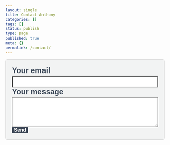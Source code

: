 ```yaml
---
layout: single
title: Contact Anthony
categories: []
tags: []
status: publish
type: page
published: true
meta: {}
permalink: /contact/
---
```


<form
  action="https://formspree.io/f/xanozypg"
  method="POST"
  style="background-color: #f2f3f3; border: 1px solid #ccc; border-radius: 6px; padding: 20px; max-width: 500px; margin: 0 auto;"
  >
  <label class="entry__label" style="
    font-weight: 700;
    text-align: left;
    font-size: 24px;
    text-align: left;
    font-weight: 700;
    font-family: Helvetica, sans-serif;
    color: #3c4858;
    " data-required="*">
  Your email<br>
  <input type="email" name="email" style="width: 100%; padding: 8px; margin-top: 4px; background-color:#ffffff" required>
  </label>
  <label class="entry__label" style="
    font-weight: 700;
    text-align: left;
    font-size: 24px;
    text-align: left;
    font-weight: 700;
    font-family: Helvetica, sans-serif;
    color: #3c4858;
    " data-required="*">
  Your message<br>
  <textarea name="message" style="width: 100%; padding: 8px; margin-top: 4px; background-color:#ffffff" rows="5" required></textarea>
  </label>
  <button class="sib-form-block__button sib-form-block__button-with-loader" style="
    font-size: 16px;
    text-align: left;
    font-weight: 700;
    font-family: Helvetica, sans-serif;
    color: #ffffff;
    background-color: #3e4857;
    border-radius: 3px;
    border-width: 0px;
    " type="submit">Send
  </button>
</form>
